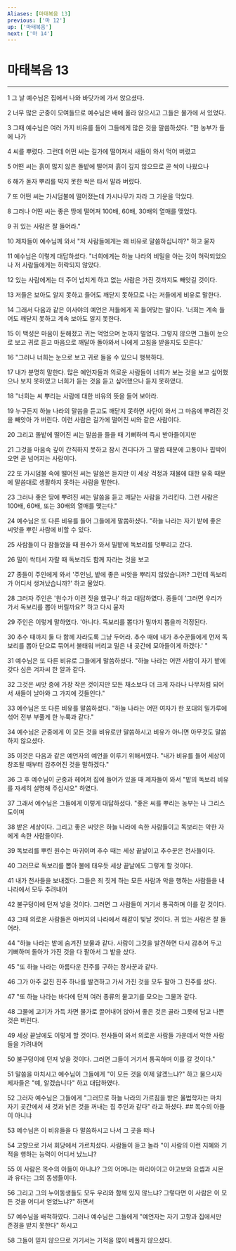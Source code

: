 ```yaml
---
Aliases: [마태복음 13]
previous: ['마 12']
up: ['마태복음']
next: ['마 14']
---
```

# 마태복음 13

***


1 그 날 예수님은 집에서 나와 바닷가에 가서 앉으셨다. 

2 너무 많은 군중이 모여들므로 예수님은 배에 올라 앉으시고 그들은 물가에 서 있었다. 

3 그때 예수님은 여러 가지 비유를 들어 그들에게 많은 것을 말씀하셨다. "한 농부가 들에 나가 

4 씨를 뿌렸다. 그런데 어떤 씨는 길가에 떨어져서 새들이 와서 먹어 버렸고 

5 어떤 씨는 흙이 많지 않은 돌밭에 떨어져 흙이 깊지 않으므로 곧 싹이 나왔으나 

6 해가 돋자 뿌리를 박지 못한 싹은 타서 말라 버렸다. 

7 또 어떤 씨는 가시덤불에 떨어졌는데 가시나무가 자라 그 기운을 막았다. 

8 그러나 어떤 씨는 좋은 땅에 떨어져 100배, 60배, 30배의 열매를 맺었다. 

9 귀 있는 사람은 잘 들어라." 

10 제자들이 예수님께 와서 "저 사람들에게는 왜 비유로 말씀하십니까?" 하고 묻자 

11 예수님은 이렇게 대답하셨다. "너희에게는 하늘 나라의 비밀을 아는 것이 허락되었으나 저 사람들에게는 허락되지 않았다. 

12 있는 사람에게는 더 주어 넘치게 하고 없는 사람은 가진 것까지도 빼앗길 것이다. 

13 저들은 보아도 알지 못하고 들어도 깨닫지 못하므로 나는 저들에게 비유로 말한다. 

14 그래서 다음과 같은 이사야의 예언은 저들에게 꼭 들어맞는 말이다. '너희는 계속 들어도 깨닫지 못하고 계속 보아도 알지 못한다. 

15 이 백성은 마음이 둔해졌고 귀는 먹었으며 눈까지 멀었다. 그렇지 않으면 그들이 눈으로 보고 귀로 듣고 마음으로 깨달아 돌아와서 나에게 고침을 받을지도 모른다.' 

16 "그러나 너희는 눈으로 보고 귀로 들을 수 있으니 행복하다. 

17 내가 분명히 말한다. 많은 예언자들과 의로운 사람들이 너희가 보는 것을 보고 싶어했으나 보지 못하였고 너희가 듣는 것을 듣고 싶어했으나 듣지 못하였다. 

18 "너희는 씨 뿌리는 사람에 대한 비유의 뜻을 들어 보아라. 

19 누구든지 하늘 나라의 말씀을 듣고도 깨닫지 못하면 사탄이 와서 그 마음에 뿌려진 것을 빼앗아 가 버린다. 이런 사람은 길가에 떨어진 씨와 같은 사람이다. 

20 그리고 돌밭에 떨어진 씨는 말씀을 들을 때 기뻐하며 즉시 받아들이지만 

21 그것을 마음속 깊이 간직하지 못하고 잠시 견디다가 그 말씀 때문에 고통이나 핍박이 오면 곧 넘어지는 사람이다. 

22 또 가시덤불 속에 떨어진 씨는 말씀은 듣지만 이 세상 걱정과 재물에 대한 유혹 때문에 말씀대로 생활하지 못하는 사람을 말한다. 

23 그러나 좋은 땅에 뿌려진 씨는 말씀을 듣고 깨닫는 사람을 가리킨다. 그런 사람은 100배, 60배, 또는 30배의 열매를 맺는다." 

24 예수님은 또 다른 비유를 들어 그들에게 말씀하셨다. "하늘 나라는 자기 밭에 좋은 씨앗을 뿌린 사람에 비할 수 있다. 

25 사람들이 다 잠들었을 때 원수가 와서 밀밭에 독보리를 덧뿌리고 갔다. 

26 밀이 싹터서 자랄 때 독보리도 함께 자라는 것을 보고 

27 종들이 주인에게 와서 '주인님, 밭에 좋은 씨앗을 뿌리지 않았습니까? 그런데 독보리가 어디서 생겨났습니까?' 하고 물었다. 

28 그러자 주인은 '원수가 이런 짓을 했구나' 하고 대답하였다. 종들이 '그러면 우리가 가서 독보리를 뽑아 버릴까요?' 하고 다시 묻자 

29 주인은 이렇게 말하였다. '아니다. 독보리를 뽑다가 밀까지 뽑을까 걱정된다. 

30 추수 때까지 둘 다 함께 자라도록 그냥 두어라. 추수 때에 내가 추수꾼들에게 먼저 독보리를 뽑아 단으로 묶어서 불태워 버리고 밀은 내 곳간에 모아들이게 하겠다.' " 

31 예수님은 또 다른 비유로 그들에게 말씀하셨다. "하늘 나라는 어떤 사람이 자기 밭에 갖다 심은 겨자씨 한 알과 같다. 

32 그것은 씨앗 중에 가장 작은 것이지만 모든 채소보다 더 크게 자라나 나무처럼 되어서 새들이 날아와 그 가지에 깃들인다." 

33 예수님은 또 다른 비유를 말씀하셨다. "하늘 나라는 어떤 여자가 한 포대의 밀가루에 섞어 전부 부풀게 한 누룩과 같다." 

34 예수님은 군중에게 이 모든 것을 비유로만 말씀하시고 비유가 아니면 아무것도 말씀하지 않으셨다. 

35 이것은 다음과 같은 예언자의 예언을 이루기 위해서였다. "내가 비유를 들어 세상이 창조될 때부터 감추어진 것을 말하겠다." 

36 그 후 예수님이 군중과 헤어져 집에 들어가 있을 때 제자들이 와서 "밭의 독보리 비유를 자세히 설명해 주십시오" 하였다. 

37 그래서 예수님은 그들에게 이렇게 대답하셨다. "좋은 씨를 뿌리는 농부는 나 그리스도이며 

38 밭은 세상이다. 그리고 좋은 씨앗은 하늘 나라에 속한 사람들이고 독보리는 악한 자에게 속한 사람들이다. 

39 독보리를 뿌린 원수는 마귀이며 추수 때는 세상 끝날이고 추수꾼은 천사들이다. 

40 그러므로 독보리를 뽑아 불에 태우듯 세상 끝날에도 그렇게 할 것이다. 

41 내가 천사들을 보내겠다. 그들은 죄 짓게 하는 모든 사람과 악을 행하는 사람들을 내 나라에서 모두 추려내어 

42 불구덩이에 던져 넣을 것이다. 그러면 그 사람들이 거기서 통곡하며 이를 갈 것이다. 

43 그때 의로운 사람들은 아버지의 나라에서 해같이 빛날 것이다. 귀 있는 사람은 잘 들어라. 

44 "하늘 나라는 밭에 숨겨진 보물과 같다. 사람이 그것을 발견하면 다시 감추어 두고 기뻐하며 돌아가 가진 것을 다 팔아서 그 밭을 샀다. 

45 "또 하늘 나라는 아름다운 진주를 구하는 장사꾼과 같다. 

46 그가 아주 값진 진주 하나를 발견하고 가서 가진 것을 모두 팔아 그 진주를 샀다. 

47 "또 하늘 나라는 바다에 던져 여러 종류의 물고기를 모으는 그물과 같다. 

48 그물에 고기가 가득 차면 물가로 끌어내어 앉아서 좋은 것은 골라 그릇에 담고 나쁜 것은 버린다. 

49 세상 끝날에도 이렇게 할 것이다. 천사들이 와서 의로운 사람들 가운데서 악한 사람들을 가려내어 

50 불구덩이에 던져 넣을 것이다. 그러면 그들이 거기서 통곡하며 이를 갈 것이다." 

51 말씀을 마치시고 예수님이 그들에게 "이 모든 것을 이제 알겠느냐?" 하고 물으시자 제자들은 "예, 알겠습니다" 하고 대답하였다. 

52 그러자 예수님은 그들에게 "그러므로 하늘 나라의 가르침을 받은 율법학자는 마치 자기 곳간에서 새 것과 낡은 것을 꺼내는 집 주인과 같다" 라고 하셨다. ## 목수의 아들이 아니냐 

53 예수님은 이 비유들을 다 말씀하시고 나서 그 곳을 떠나 

54 고향으로 가서 회당에서 가르치셨다. 사람들이 듣고 놀라 "이 사람의 이런 지혜와 기적을 행하는 능력이 어디서 났느냐? 

55 이 사람은 목수의 아들이 아니냐? 그의 어머니는 마리아이고 야고보와 요셉과 시몬과 유다는 그의 동생들이다. 

56 그리고 그의 누이동생들도 모두 우리와 함께 있지 않느냐? 그렇다면 이 사람은 이 모든 것을 어디서 얻었느냐?" 하면서 

57 예수님을 배척하였다. 그러나 예수님은 그들에게 "예언자는 자기 고향과 집에서만 존경을 받지 못한다" 하시고 

58 그들이 믿지 않으므로 거기서는 기적을 많이 베풀지 않으셨다.
